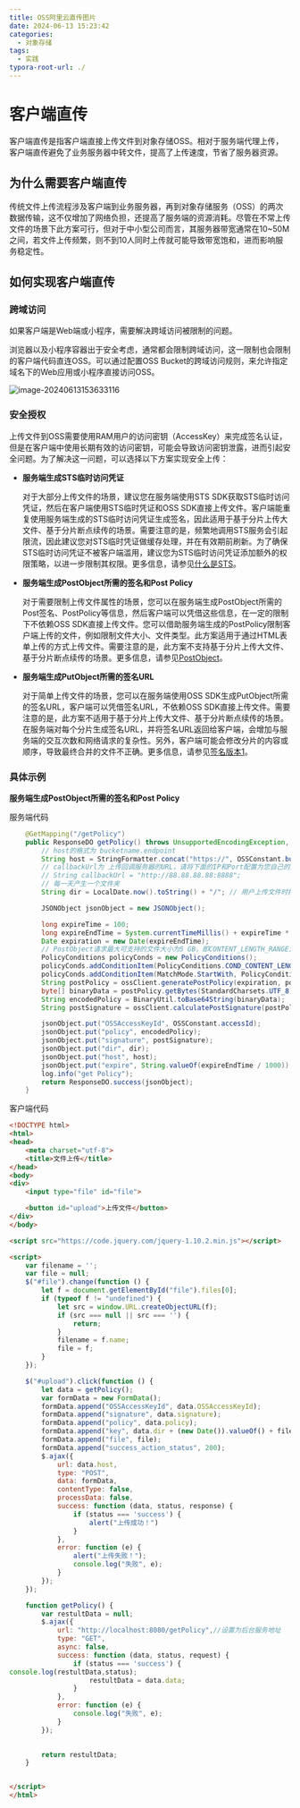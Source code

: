 ```yaml
---
title: OSS阿里云直传图片
date: 2024-06-13 15:23:42
categories:
  - 对象存储
tags:
  - 实践
typora-root-url: ./
---
```




# 客户端直传

客户端直传是指客户端直接上传文件到对象存储OSS。相对于服务端代理上传，客户端直传避免了业务服务器中转文件，提高了上传速度，节省了服务器资源。



## 为什么需要客户端直传

传统文件上传流程涉及客户端到业务服务器，再到对象存储服务（OSS）的两次数据传输，这不仅增加了网络负担，还提高了服务端的资源消耗。尽管在不常上传文件的场景下此方案可行，但对于中小型公司而言，其服务器带宽通常在10~50M之间，若文件上传频繁，则不到10人同时上传就可能导致带宽饱和，进而影响服务稳定性。







## 如何实现客户端直传

### **跨域访问**

如果客户端是Web端或小程序，需要解决跨域访问被限制的问题。

浏览器以及小程序容器出于安全考虑，通常都会限制跨域访问，这一限制也会限制的客户端代码直连OSS。可以通过配置OSS Bucket的跨域访问规则，来允许指定域名下的Web应用或小程序直接访问OSS。



![image-20240613153633116](/OSS阿里云直传图片/image-20240613153633116.png)





### 安全授权

上传文件到OSS需要使用RAM用户的访问密钥（AccessKey）来完成签名认证，但是在客户端中使用长期有效的访问密钥，可能会导致访问密钥泄露，进而引起安全问题。为了解决这一问题，可以选择以下方案实现安全上传：

- **服务端生成STS临时访问凭证**

  对于大部分上传文件的场景，建议您在服务端使用STS SDK获取STS临时访问凭证，然后在客户端使用STS临时凭证和OSS SDK直接上传文件。客户端能重复使用服务端生成的STS临时访问凭证生成签名，因此适用于基于分片上传大文件、基于分片断点续传的场景。需要注意的是，频繁地调用STS服务会引起限流，因此建议您对STS临时凭证做缓存处理，并在有效期前刷新。为了确保STS临时访问凭证不被客户端滥用，建议您为STS临时访问凭证添加额外的权限策略，以进一步限制其权限。更多信息，请参见[什么是STS](https://help.aliyun.com/zh/ram/product-overview/what-is-sts)。

- **服务端生成PostObject所需的签名和Post Policy**

  对于需要限制上传文件属性的场景，您可以在服务端生成PostObject所需的Post签名、PostPolicy等信息，然后客户端可以凭借这些信息，在一定的限制下不依赖OSS SDK直接上传文件。您可以借助服务端生成的PostPolicy限制客户端上传的文件，例如限制文件大小、文件类型。此方案适用于通过HTML表单上传的方式上传文件。需要注意的是，此方案不支持基于分片上传大文件、基于分片断点续传的场景。更多信息，请参见[PostObject](https://help.aliyun.com/zh/oss/developer-reference/postobject#t4705.html)。

- **服务端生成PutObject所需的签名URL**

  对于简单上传文件的场景，您可以在服务端使用OSS SDK生成PutObject所需的签名URL，客户端可以凭借签名URL，不依赖OSS SDK直接上传文件。需要注意的是，此方案不适用于基于分片上传大文件、基于分片断点续传的场景。在服务端对每个分片生成签名URL，并将签名URL返回给客户端，会增加与服务端的交互次数和网络请求的复杂性。另外，客户端可能会修改分片的内容或顺序，导致最终合并的文件不正确。更多信息，请参见[签名版本1](https://help.aliyun.com/zh/oss/developer-reference/ddd-signatures-to-urls)。







### 具体示例

**服务端生成PostObject所需的签名和Post Policy**

服务端代码

```java
    @GetMapping("/getPolicy")
    public ResponseDO getPolicy() throws UnsupportedEncodingException, JSONException {
        // host的格式为 bucketname.endpoint
        String host = StringFormatter.concat("https://", OSSConstant.bucketName, ".", OSSConstant.endpoint).getValue();
        // callbackUrl为 上传回调服务器的URL，请将下面的IP和Port配置为您自己的真实信息。
        // String callbackUrl = "http://88.88.88.88:8888";
        // 每一天产生一个文件夹
        String dir = LocalDate.now().toString() + "/"; // 用户上传文件时指定的前缀,如果是 / 则自动检测为文件夹。

        JSONObject jsonObject = new JSONObject();

        long expireTime = 100;
        long expireEndTime = System.currentTimeMillis() + expireTime * 1000; //过期时间 100 秒
        Date expiration = new Date(expireEndTime);
        // PostObject请求最大可支持的文件大小为5 GB，即CONTENT_LENGTH_RANGE为5*1024*1024*1024。
        PolicyConditions policyConds = new PolicyConditions();
        policyConds.addConditionItem(PolicyConditions.COND_CONTENT_LENGTH_RANGE, 0, 1048576000);
        policyConds.addConditionItem(MatchMode.StartWith, PolicyConditions.COND_KEY, dir);
        String postPolicy = ossClient.generatePostPolicy(expiration, policyConds);
        byte[] binaryData = postPolicy.getBytes(StandardCharsets.UTF_8);
        String encodedPolicy = BinaryUtil.toBase64String(binaryData);
        String postSignature = ossClient.calculatePostSignature(postPolicy);

        jsonObject.put("OSSAccessKeyId", OSSConstant.accessId);
        jsonObject.put("policy", encodedPolicy);
        jsonObject.put("signature", postSignature);
        jsonObject.put("dir", dir);
        jsonObject.put("host", host);
        jsonObject.put("expire", String.valueOf(expireEndTime / 1000));
        log.info("get Policy");
        return ResponseDO.success(jsonObject);
    }
```





客户端代码

```html
<!DOCTYPE html>
<html>
<head>
    <meta charset="utf-8">
    <title>文件上传</title>
</head>
<body>
<div>
    <input type="file" id="file">

    <button id="upload">上传文件</button>
</div>
</body>

<script src="https://code.jquery.com/jquery-1.10.2.min.js"></script>

<script>
    var filename = '';
    var file = null;
    $("#file").change(function () {
        let f = document.getElementById("file").files[0];
        if (typeof f != "undefined") {
            let src = window.URL.createObjectURL(f);
            if (src === null || src === '') {
                return;
            }
            filename = f.name;
            file = f;
        }
    });

    $("#upload").click(function () {
        let data = getPolicy();
        var formData = new FormData();
        formData.append("OSSAccessKeyId", data.OSSAccessKeyId);
        formData.append("signature", data.signature);
        formData.append("policy", data.policy);
        formData.append("key", data.dir + (new Date()).valueOf() + filename);//注意顺序，file要在key的后面。不然会返回找不到key 的错误
        formData.append("file", file);
        formData.append("success_action_status", 200);
        $.ajax({
            url: data.host,
            type: "POST",
            data: formData,
            contentType: false,
            processData: false,
            success: function (data, status, response) {
                if (status === 'success') {
                    alert("上传成功！")
                }
            },
            error: function (e) {
                alert("上传失败！");
                console.log("失败", e);
            }
        });
    });

    function getPolicy() {
        var restultData = null;
        $.ajax({
            url: "http://localhost:8080/getPolicy",//设置为后台服务地址
            type: "GET",
            async: false,
            success: function (data, status, request) {
                if (status === 'success') {
console.log(restultData,status);
                    restultData = data.data;
                }
            },
            error: function (e) {
                console.log("失败", e);
            }
        });

        
        return restultData;
    }


</script>
</html>

```















